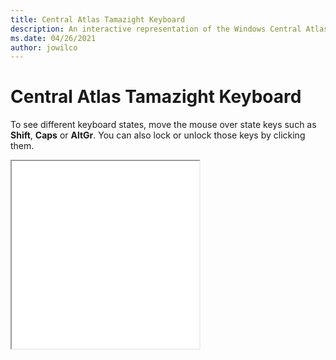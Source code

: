 ```yaml
---
title: Central Atlas Tamazight Keyboard
description: An interactive representation of the Windows Central Atlas TamazightKeyboard. To see different keyboard states, click or move the mouse over the state keys.
ms.date: 04/26/2021
author: jowilco
---
```


# Central Atlas Tamazight Keyboard

To see different keyboard states, move the mouse over state keys such as **Shift**, **Caps** or **AltGr**. You can also lock or unlock those keys by clicking them.

<iframe src="kbdtzm.html" height="300"></iframe>

